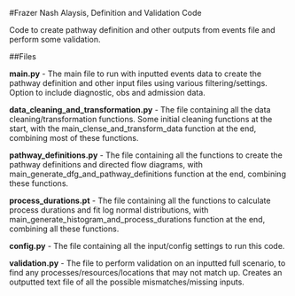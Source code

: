 #Frazer Nash Alaysis, Definition and Validation Code

Code to create pathway definition and other outputs from events file and perform some validation.

##Files

**main.py** - The main file to run with inputted events data to create the pathway definition and other input files using various filtering/settings. Option to include diagnostic, obs and admission data.

**data_cleaning_and_transformation.py** - The file containing all the data cleaning/transformation functions.  Some initial cleaning functions at the start, with the main_clense_and_transform_data function at the end, combining most of these functions.

**pathway_definitions.py** - The file containing all the functions to create the pathway definitions and directed flow diagrams, with main_generate_dfg_and_pathway_definitions function at the end, combining these functions.

**process_durations.pt** - The file containing all the functions to calculate process durations and fit log normal distributions, with main_generate_histogram_and_process_durations function at the end, combining all these functions.

**config.py** - The file containing all the input/config settings to run this code.



**validation.py** - The file to perform validation on an inputted full scenario, to find any processes/resources/locations that may not match up. Creates an outputted text file of all the possible mismatches/missing inputs.
